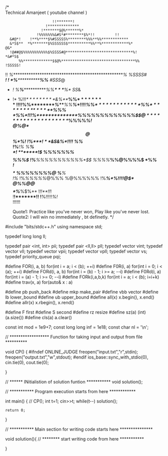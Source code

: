 /*                          
              Technical Amanjeet ( youtube channel )

                         !!*******!                                             
                      !**************                                           
                    !*******$@%******%*                                         
                  !%%%%%%%&#S*#********$%*!!         !!                         
      &#@*!    !**%****$%#SSSSS%********%%%**%%************                     
      &*S$**  *%*******$%SSSSSS$**********%%**%************%*             @&*   
      !@##@$%%%%%%%%%%%$%SSSS#@******************************%!         *&#*S$  
          %%*************$$@%*********************************%%        !SSSSS! 
  !!      *%****************************************************%       %SSSS#  
  **!   ! *%********************************%***********%*********      #SSS*@  
  * *!  %*$%%%**********%$***%**************%%*******$***$*******%*    *SS**&   
  *  !* %!!!*$*********%$&%**$%**************$*******%%**$********%*!*%###@%    
  !!  !!%$**%%***********%***$**%************$*******%%**%*********$%**!        
   *!  !!!%$****************%%**$*************$******%%**$*********%            
   %*!!!!! *%**************%%**$**************$******$**%%*********%            
  *%%**!!!*%**************%%*%%%%%**%%%%%***%$%**************%%****%            
  %*******%*************%@$$$$%%%**%%*******%%*************%%%******            
  @********************%@%*%%**%%**$*********%**********%%%*******%!            
  @%***********$@*%***$$$@$$%$*%%**$*********$%%%%%%$%! !%********$!            
   **%%%*****$&S&***%$%%%%%$$*! !! !%********@%%%%%%$    *%*******%*            
       !******%****!*$%%%%%%%       %********%$%$%%%$*    *%******%*            
                    *$%%%%%$!       **********!$$%%%$*     %%%%%%*%*            
                    $$$$%%%$        !%**%%%%%%%%%%%$*       %*******            
                   %$$$$%%$*         %%%%***%%@%%%%$        *%*****%            
                  !$$$$$%%$*         *%%%%%%%%@$%%%$        %******%*           
                !%$%%%%%%%$*         !%*%%%%%*$@$%%%       %$%**%***%           
               %@$$%$@%%%%%%         !%*****%*%$!!!       !@$**$$*%%$           
              *@%*%@@$%$$$$$         $*$%***%$%**          !*!!**!!*!           
               !**!*******!!        !**%!!!!!*%!*                               
                                        !!!!!!          
        
        Quote1: Practice like you've never won, Play like you've never lost.  
        Quote2: I will win no immediately , bt definetly.
*/  


#include "bits/stdc++.h"
using namespace std;

typedef long long ll;

typedef pair <int, int> pii;
typedef pair <ll,ll> pll;
typedef vector <int> vint;
typedef vector <ll> vll;
typedef vector <pii> vpii;
typedef vector <pll> vpll;
typedef vector <string> vs;
typedef priority_queue <int> pqi;

#define FOR(i, a, b) for(int i = a; i < (b); ++i)
#define F0R(i, a) for(int i = 0; i < (a); ++i)
#define FORd(i, a, b) for(int i = (b) - 1; i >= a; --i)
#define F0Rd(i, a) for(int i = (a) - 1; i >= 0; --i)
#define FORk(i,a,b,k) for(int i = a; i < (b); i=i+k)
#define trav(x, a) for(auto& x : a)

#define pb push_back
#define mkp make_pair
#define vbb vector <bool>
#define lb lower_bound
#define ub upper_bound
#define all(x) x.begin(), x.end()
#define allr(x) x.rbegin(), x.rend()

#define F first
#define S second
#define rz resize
#define sz(a) (int)(a.size())
#define cls(a) a.clear()

const int mod = 1e9+7;
const long long inf = 1e18;
const char nl = '\n';


 // ****************** Function for taking input and output from file **********

void CP()
{
    #ifndef ONLINE_JUDGE
	freopen("input.txt","r",stdin);
	freopen("output.txt","w",stdout);
	#endif
    ios_base::sync_with_stdio(0), cin.tie(0), cout.tie(0); 

}

// ****** INitialistion of solution funtion ***********
void solution();      

// *********** Program execution starts from here ************

int main()
{
    // CP();
    int t=1; cin>>t;
    while(t--)
        solution();
    
    return 0;
}

// *********** Main section for writing code starts here ***************

void solution(){
    // ******** start writing code from here ***********

    
} 